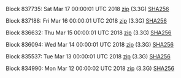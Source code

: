 Block 837735: Sat Mar 17 00:00:01 UTC 2018 [zip](https://dash-bootstrap.ams3.digitaloceanspaces.com/mainnet/2018-03-17/bootstrap.dat.zip) (3.3G) [SHA256](https://dash-bootstrap.ams3.digitaloceanspaces.com/mainnet/2018-03-17/sha256.txt)

Block 837188: Fri Mar 16 00:00:01 UTC 2018 [zip](https://dash-bootstrap.ams3.digitaloceanspaces.com/mainnet/2018-03-16/bootstrap.dat.zip) (3.3G) [SHA256](https://dash-bootstrap.ams3.digitaloceanspaces.com/mainnet/2018-03-16/sha256.txt)

Block 836632: Thu Mar 15 00:00:01 UTC 2018 [zip](https://dash-bootstrap.ams3.digitaloceanspaces.com/mainnet/2018-03-15/bootstrap.dat.zip) (3.3G) [SHA256](https://dash-bootstrap.ams3.digitaloceanspaces.com/mainnet/2018-03-15/sha256.txt)

Block 836094: Wed Mar 14 00:00:01 UTC 2018 [zip](https://dash-bootstrap.ams3.digitaloceanspaces.com/mainnet/2018-03-14/bootstrap.dat.zip) (3.3G) [SHA256](https://dash-bootstrap.ams3.digitaloceanspaces.com/mainnet/2018-03-14/sha256.txt)

Block 835537: Tue Mar 13 00:00:01 UTC 2018 [zip](https://dash-bootstrap.ams3.digitaloceanspaces.com/mainnet/2018-03-13/bootstrap.dat.zip) (3.3G) [SHA256](https://dash-bootstrap.ams3.digitaloceanspaces.com/mainnet/2018-03-13/sha256.txt)

Block 834990: Mon Mar 12 00:00:02 UTC 2018 [zip](https://dash-bootstrap.ams3.digitaloceanspaces.com/mainnet/2018-03-12/bootstrap.dat.zip) (3.3G) [SHA256](https://dash-bootstrap.ams3.digitaloceanspaces.com/mainnet/2018-03-12/sha256.txt)
